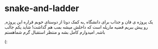 # snake-and-ladder
 ,یک پروژه ی فان و جذاب برای دانشگاه
,به کمک دوتا از دوستای خوبم قراره این پروژه رو پیش ببریم
قضیه مارپله است که داخلش میشه بمب هم گذاشت! شاید یکم جالب باشه,
امیدوارم کامل بشه و منتظر استقبال گرم شماهستم 

(:
